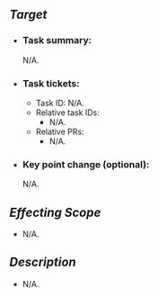 [//]: # (The target why you modify something.)
## _Target_

[//]: # (The summary what you did or your target.)
* ### Task summary:

    N/A.

[//]: # (The task ID in ClickUp [project: https://app.clickup.com/9018752317/v/f/90183126979/90182605225] which maps this change.)
* ### Task tickets:

    * Task ID: N/A.
    * Relative task IDs:
        * N/A.
    * Relative PRs:
        * N/A.

[//]: # (The key changes like demonstration, as-is & to-be, etc. for reviewers could be faster understand what it changes)
* ### Key point change (optional):

    N/A.


[//]: # (What's the scope in project it would affect with your modify? For example, would it affect CI workflow? Or any feature usage? Please list all the items which may be affected.)
## _Effecting Scope_

* N/A.


[//]: # (The brief of major changes what your modify. Please list it.)
## _Description_

* N/A.
